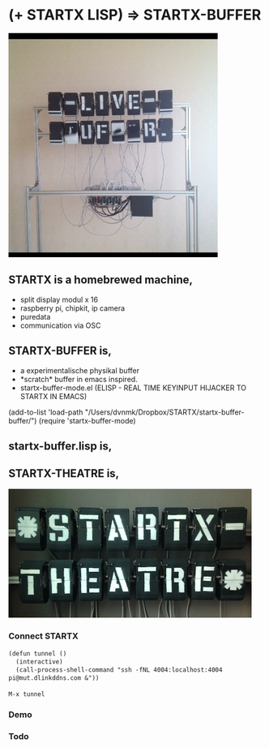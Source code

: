 # (+ STARTX LISP) => STARTX-BUFFER
![foto](media/startx-buffer_probe.png)

## STARTX is a homebrewed machine,
* split display modul x 16
* raspberry pi, chipkit, ip camera
* puredata
* communication via OSC

## STARTX-BUFFER is,

- a experimentalische physikal buffer
- \*scratch\* buffer in emacs inspired.
- startx-buffer-mode.el (ELISP - REAL TIME KEYINPUT HIJACKER TO STARTX IN EMACS)

(add-to-list 'load-path "/Users/dvnmk/Dropbox/STARTX/startx-buffer-buffer/")
(require 'startx-buffer-mode)

## startx-buffer.lisp is,
## STARTX-THEATRE is,
![foto](media/startx-theatre.png)

### Connect STARTX
    (defun tunnel ()
      (interactive)
      (call-process-shell-command "ssh -fNL 4004:localhost:4004 pi@mut.dlinkddns.com &"))
    
    M-x tunnel

	
### Demo
### Todo
